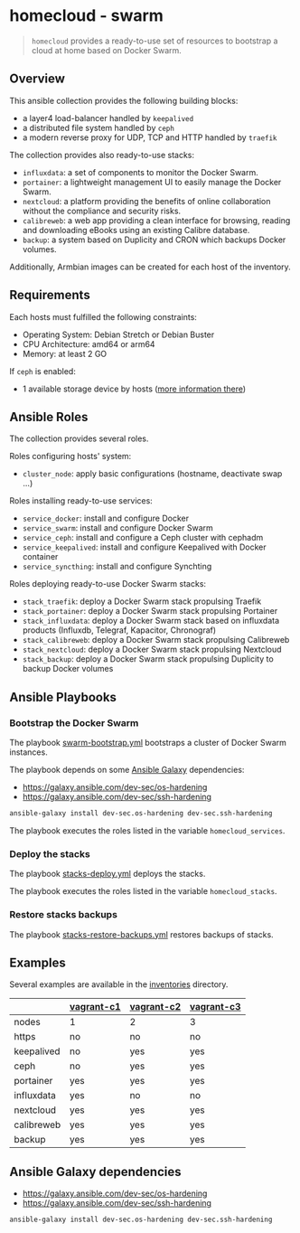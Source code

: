 # homecloud - swarm

> `homecloud` provides a ready-to-use set of resources to bootstrap a cloud at home based on Docker Swarm.

## Overview

This ansible collection provides the following building blocks:

- a layer4 load-balancer handled by `keepalived`
- a distributed file system handled by `ceph`
- a modern reverse proxy for UDP, TCP and HTTP handled by `traefik`

The collection provides also ready-to-use stacks:

- `influxdata`: a set of components to monitor the Docker Swarm.
- `portainer`: a lightweight management UI to easily manage the Docker Swarm.
- `nextcloud`: a platform providing the benefits of online collaboration without the compliance and security risks.
- `calibreweb`:  a web app providing a clean interface for browsing, reading and downloading eBooks using an existing Calibre database.
- `backup`: a system based on Duplicity and CRON which backups Docker volumes. 

Additionally, Armbian images can be created for each host of the inventory.

## Requirements

Each hosts must fulfilled the following constraints:

- Operating System: Debian Stretch or Debian Buster
- CPU Architecture: amd64 or arm64
- Memory: at least 2 GO

If `ceph` is enabled:

- 1 available storage device by hosts ([more information there](https://docs.ceph.com/docs/master/cephadm/install/#deploy-osds))

## Ansible Roles

The collection provides several roles.

Roles configuring hosts' system:

- `cluster_node`: apply basic configurations (hostname, deactivate swap ...)

Roles installing ready-to-use services:

- `service_docker`: install and configure Docker
- `service_swarm`: install and configure Docker Swarm
- `service_ceph`: install and configure a Ceph cluster with cephadm
- `service_keepalived`: install and configure Keepalived with Docker container
- `service_syncthing`: install and configure Synchting

Roles deploying ready-to-use Docker Swarm stacks:

- `stack_traefik`: deploy a Docker Swarm stack propulsing Traefik
- `stack_portainer`: deploy a Docker Swarm stack propulsing Portainer
- `stack_influxdata`: deploy a Docker Swarm stack based on influxdata products (Influxdb, Telegraf, Kapacitor, Chronograf)
- `stack_calibreweb`: deploy a Docker Swarm stack propulsing Calibreweb
- `stack_nextcloud`: deploy a Docker Swarm stack propulsing Nextcloud
- `stack_backup`: deploy a Docker Swarm stack propulsing Duplicity to backup Docker volumes

## Ansible Playbooks

### Bootstrap the Docker Swarm

The playbook [swarm-bootstrap.yml](./swarm-bootstrap.yml) bootstraps a cluster of Docker Swarm instances.

The playbook depends on some [Ansible Galaxy](https://galaxy.ansible.com) dependencies:

- https://galaxy.ansible.com/dev-sec/os-hardening
- https://galaxy.ansible.com/dev-sec/ssh-hardening

```bash
ansible-galaxy install dev-sec.os-hardening dev-sec.ssh-hardening
```

The playbook executes the roles listed in the variable `homecloud_services`.

### Deploy the stacks

The playbook [stacks-deploy.yml](./stacks-deploy.yml) deploys the stacks.

The playbook executes the roles listed in the variable `homecloud_stacks`.

### Restore stacks backups

The playbook [stacks-restore-backups.yml](./stacks-restore-backup.yml) restores backups of stacks.

## Examples

Several examples are available in the [inventories](./inventories) directory.

| |[vagrant-c1]|[vagrant-c2]|[vagrant-c3]|
|---|---|---|---|
|nodes|1|2|3|
|https|no|no|no|
|keepalived|no|yes|yes|
|ceph|no|yes|yes|
|portainer|yes|yes|yes|
|influxdata|yes|no|no|
|nextcloud|yes|yes|yes|
|calibreweb|yes|yes|yes|
|backup|yes|yes|yes|

[vagrant-c1]: inventories/vagrant-c1/README.md
[vagrant-c2]: inventories/vagrant-c2/README.md
[vagrant-c3]: inventories/vagrant-c3/README.md

## Ansible Galaxy dependencies

- https://galaxy.ansible.com/dev-sec/os-hardening
- https://galaxy.ansible.com/dev-sec/ssh-hardening

```bash
ansible-galaxy install dev-sec.os-hardening dev-sec.ssh-hardening
```
